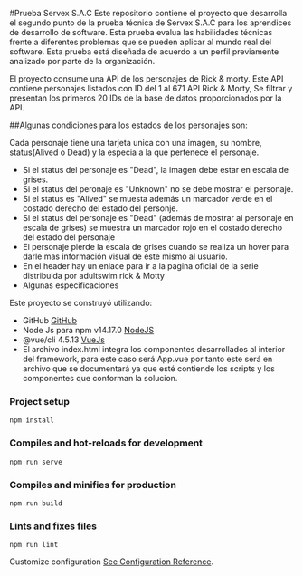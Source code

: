 #Prueba Servex S.A.C
Este repositorio contiene el proyecto que desarrolla el segundo punto de la prueba técnica de Servex S.A.C para los aprendices de desarrollo de software. Esta prueba evalua las habilidades técnicas frente a diferentes problemas que se pueden aplicar al mundo real del software. Esta prueba está diseñada de acuerdo a un perfil previamente analizado por parte de la organización.

El proyecto consume una API de los personajes de Rick & morty. Este API contiene personajes listados con ID del 1 al 671 API Rick & Morty, Se filtrar y presentan los primeros 20 IDs de la base de datos proporcionados por la API.

##Algunas condiciones para los estados de los personajes son:

Cada personaje tiene una tarjeta unica con una imagen, su nombre, status(Alived o Dead) y la especia a la que pertenece el personaje.
- Si el status del personaje es "Dead", la imagen debe estar en escala de grises.
- Si el status del peronaje es "Unknown" no se debe mostrar el personaje.
- Si el status es "Alived" se muesta además un marcador verde en el costado derecho del estado del personje.
- Si el status del personaje es "Dead" (además de mostrar al personaje en escala de grises) se muestra un marcador rojo en el costado derecho del estado del personaje
- El personaje pierde la escala de grises cuando se realiza un hover para darle mas información visual de este mismo al usuario.
- En el header hay un enlace para ir a la pagina oficial de la serie distribuida por adultswim rick & Motty
- Algunas especificaciones

Este proyecto se construyó utilizando:

- GitHub [GitHub](GitHubhttps://github.com)
- Node Js para npm v14.17.0 [NodeJS](https://nodejs.org/es/)
- @vue/cli 4.5.13 [VueJs](https://vuejs.org/)
- El archivo index.html integra los componentes desarrollados al interior del framework, para este caso será App.vue por tanto este será en archivo que se documentará ya que esté contiende los scripts y los componentes que conforman la solucion.

### Project setup
```
npm install
```
### Compiles and hot-reloads for development
```
npm run serve
```
### Compiles and minifies for production
```
npm run build
```
### Lints and fixes files
```
npm run lint
```
Customize configuration
[See Configuration Reference](https://vuejs.org/).